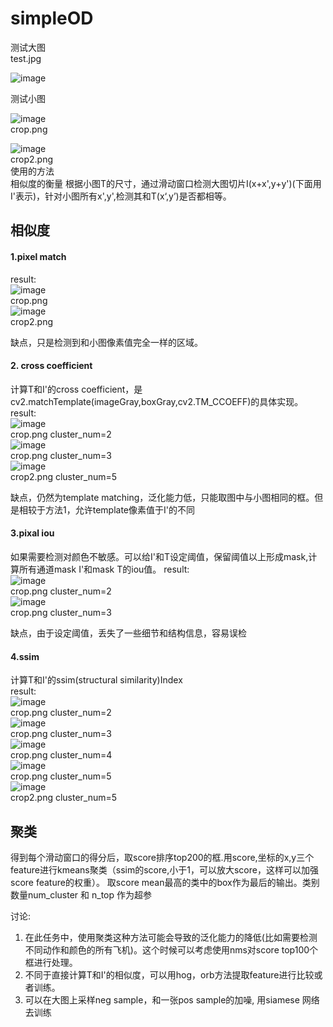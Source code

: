 # simpleOD
  
测试大图  
test.jpg  
  
![image](https://github.com/yyq90/simpleOD/blob/master/images/test.jpg)  
  
测试小图  
  
![image](https://github.com/yyq90/simpleOD/blob/master/images/crop.png)    
crop.png  

![image](https://github.com/yyq90/simpleOD/blob/master/images/crop2.png)      
crop2.png  
使用的方法  
相似度的衡量
根据小图T的尺寸，通过滑动窗口检测大图切片I(x+x',y+y')(下面用I'表示)，针对小图所有x',y',检测其和T(x‘,y’)是否都相等。


## 相似度
#### 1.pixel match  
result:  
![image](https://github.com/yyq90/simpleOD/blob/master/images/det_raw_crop_2.png)    
crop.png  
![image](https://github.com/yyq90/simpleOD/blob/master/images/det_raw_crop2.png)    
crop2.png  

缺点，只是检测到和小图像素值完全一样的区域。
#### 2. cross coefficient 
计算T和I'的cross coefficient，是cv2.matchTemplate(imageGray,boxGray,cv2.TM_CCOEFF)的具体实现。  
result:  
![image](https://github.com/yyq90/simpleOD/blob/master/images/det_ccoeff2.png)    
crop.png  cluster_num=2  
![image](https://github.com/yyq90/simpleOD/blob/master/images/det_ccoeff3.png)    
crop.png  cluster_num=3  
![image](https://github.com/yyq90/simpleOD/blob/master/images/det_ccoeff_crop2_5.png)    
crop2.png  cluster_num=5  

缺点，仍然为template matching，泛化能力低，只能取图中与小图相同的框。但是相较于方法1，允许template像素值于I'的不同  

#### 3.pixal iou
如果需要检测对颜色不敏感。可以给I'和T设定阈值，保留阈值以上形成mask,计算所有通道mask I'和mask T的iou值。
result:  
![image](https://github.com/yyq90/simpleOD/blob/master/images/det_iou_crop_2.png)    
crop.png  cluster_num=2  
![image](https://github.com/yyq90/simpleOD/blob/master/images/det_iou_crop_3.png)    
crop.png  cluster_num=3  
 
缺点，由于设定阈值，丢失了一些细节和结构信息，容易误检  

#### 4.ssim  
计算T和I'的ssim(structural similarity)Index  
result:  
![image](https://github.com/yyq90/simpleOD/blob/master/images/det_ssim_crop_2.png)    
crop.png  cluster_num=2  
![image](https://github.com/yyq90/simpleOD/blob/master/images/det_ssim_crop_3.png)    
crop.png  cluster_num=3  
![image](https://github.com/yyq90/simpleOD/blob/master/images/det_ssim_crop_4.png)    
crop.png  cluster_num=4   
![image](https://github.com/yyq90/simpleOD/blob/master/images/det_ssim_crop_5.png)    
crop.png  cluster_num=5     
![image](https://github.com/yyq90/simpleOD/blob/master/images/det_ssim_crop2_5.png)    
crop2.png  cluster_num=5  
## 聚类  

得到每个滑动窗口的得分后，取score排序top200的框.用score,坐标的x,y三个feature进行kmeans聚类（ssim的score,小于1，可以放大score，这样可以加强score feature的权重）。
取score mean最高的类中的box作为最后的输出。类别数量num_cluster 和 n_top 作为超参

讨论:  
1. 在此任务中，使用聚类这种方法可能会导致的泛化能力的降低(比如需要检测不同动作和颜色的所有飞机)。这个时候可以考虑使用nms对score top100个框进行处理。
2. 不同于直接计算T和I'的相似度，可以用hog，orb方法提取feature进行比较或者训练。
3. 可以在大图上采样neg sample，和一张pos sample的加噪, 用siamese 网络去训练
